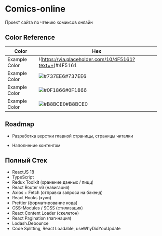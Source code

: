 
# Comics-online

Проект сайта по чтению комиксов онлайн

## Color Reference

| Color             | Hex                                                                |
| ----------------- | ------------------------------------------------------------------ |
| Example Color | !(https://via.placeholder.com/10/4F5161?text=+)#4F5161|
| Example Color | ![#737EE6](https://via.placeholder.com/10/737EE6?text=+)#737EE6|
| Example Color | ![#0F1866](https://via.placeholder.com/10/0F1866?text=+)#0F1866 |
| Example Color | ![#B8BCE0](https://via.placeholder.com/10/B8BCE0?text=+)#B8BCE0|


## Roadmap

- Разработка верстки главной страницы, страницы читалки

- Наполнение контентом



## Полный Стек
- ReactJS 18
- TypeScript
- Redux Toolkit (хранение данных / пицц)
- React Router v6 (навигация)
- Axios + Fetch (отправка запроса на бэкенд)
- React Hooks (хуки)
- Prettier (форматирование кода)
- CSS-Modules / SCSS (стилизация)
- React Content Loader (скелетон)
- React Pagination (пагинация)
- Lodash.Debounce
- Code Splitting, React Loadable, useWhyDidYouUpdate
